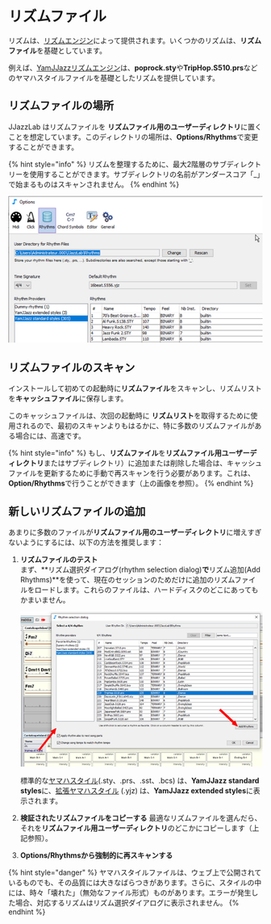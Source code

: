 # リズムファイル

リズムは、[リズムエンジン](../rhythm-engines/overview.md)によって提供されます。いくつかのリズムは、**リズムファイル**を基礎としています。 

例えば、[YamJJazzリズムエンジン](../rhythm-engines/yamjjazz-rhythm-engine/)は、**poprock.sty**や**TripHop.S510.prs**などのヤマハスタイルファイルを基礎としたリズムを提供しています。

## リズムファイルの場所 <a id="rhythm-files-location"></a>

JJazzLab  はリズムファイルを **リズムファイル用のユーザーディレクトリ**に置くことを想定しています。このディレクトリの場所は、**Options/Rhythms**で変更することができます。 

{% hint style="info" %}
リズムを整理するために、最大2階層のサブディレクトリーを使用することができます。サブディレクトリの名前がアンダースコア「\_」で始まるものはスキャンされません。
{% endhint %}

![](../.gitbook/assets/userdirforrhythmfiles.png)

## リズムファイルのスキャン <a id="rhythm-files-scanning"></a>

インストールして初めての起動時に**リズムファイル**をスキャンし、リズムリストを**キャッシュファイル**に保存します。

 このキャッシュファイルは、次回の起動時に **リズムリスト**を取得するために使用されるので、最初のスキャンよりもはるかに、特に多数のリズムファイルがある場合には、高速です。 

{% hint style="info" %}
 もし、**リズムファイル**を**リズムファイル用ユーザーディレクトリ**またはサブディレクトリ）に追加または削除した場合は、キャッシュファイルを更新するために手動で再スキャンを行う必要があります。これは、**Option/Rhythms**で行うことができます（上の画像を参照）。
{% endhint %}

## 新しいリズムファイルの追加 <a id="adding-new-rhythm-files"></a>

あまりに多数のファイルが**リズムファイル用のユーザーディレクトリ**に増えすぎないようにするには、以下の方法を推奨します：

1. **リズムファイルのテスト**  
    まず、**リズム選択ダイアログ\(rhythm selection dialog\)**で**リズム追加\(Add Rhythms\)**を使って、現在のセッションのためだけに追加のリズムファイルをロードします。これらのファイルは、ハードディスクのどこにあってもかまいません。  
  
    ![](../.gitbook/assets/addrhythmsbutton.png) 

  
   標準的な[ヤマハスタイル](../rhythm-engines/yamjjazz-rhythm-engine/yamaha-styles.md)\(.sty、.prs、.sst、.bcs\) は、**YamJJazz standard styles**に、[拡張ヤマハスタイル](../rhythm-engines/yamjjazz-rhythm-engine/extended-yamaha-styles.md) \(.yjz\) は、**YamJJazz extended styles**に表示されます。  

2. **検証されたリズムファイルをコピーする**  最適なリズムファイルを選んだら、それを**リズムファイル用ユーザーディレクトリ**のどこかにコピーします（上記参照）。 
3. **Options/Rhythmsから強制的に再スキャンする**

{% hint style="danger" %}
ヤマハスタイルファイルは、ウェブ上で公開されているものでも、その品質には大きなばらつきがあります。さらに、スタイルの中には、時々「壊れた」（無効なファイル形式）ものがあります。エラーが発生した場合、対応するリズムはリズム選択ダイアログに表示されません。
{% endhint %}

